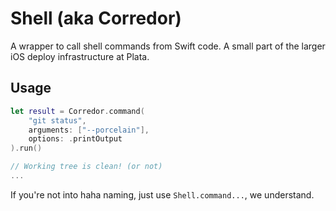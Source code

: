 # Shell (aka Corredor)

A wrapper to call shell commands from Swift code. A small part of the larger iOS deploy infrastructure at Plata.

## Usage

```swift
let result = Corredor.command(
    "git status", 
    arguments: ["--porcelain"], 
    options: .printOutput
).run()

// Working tree is clean! (or not)
...
```

If you're not into haha naming, just use `Shell.command...`, we understand.
